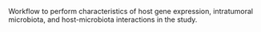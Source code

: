Workflow to perform characteristics of host gene expression, intratumoral microbiota, and host-microbiota interactions in the study.
